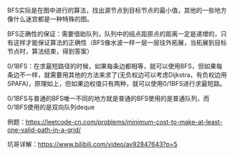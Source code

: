 BFS实际是在图中进行的算法，找出源节点到目标节点的最小值，其他的一些地方像什么迷宫都是一种特殊的图。

BFS正确性的保证：需要借助队列，队列中的结点距原点的距离一定是递增的，只有这样才能保证算法的正确性（BFS像水波一样一层一层往外拓展，当拓展到目标节点时，算法结束，得到答案）

0/1BFS：在求最短路径的时候，如果每条边都相等，就可以使用BFS，但如果每条边不一样，就需要用其他的方法来求了(无负权边可以考虑Dijkstra，有负权边用SPAFA)，原理如上，但如果边权值只有两种，就可以使用0/1BFS进行求最短路。

0/1BFS与普通的BFS唯一不同的地方就是普通的BFS使用的是普通队列，而0/1BFS使用的是双向队列deque

例题：https://leetcode-cn.com/problems/minimum-cost-to-make-at-least-one-valid-path-in-a-grid/

坑哥详解：https://www.bilibili.com/video/av92847643?p=5